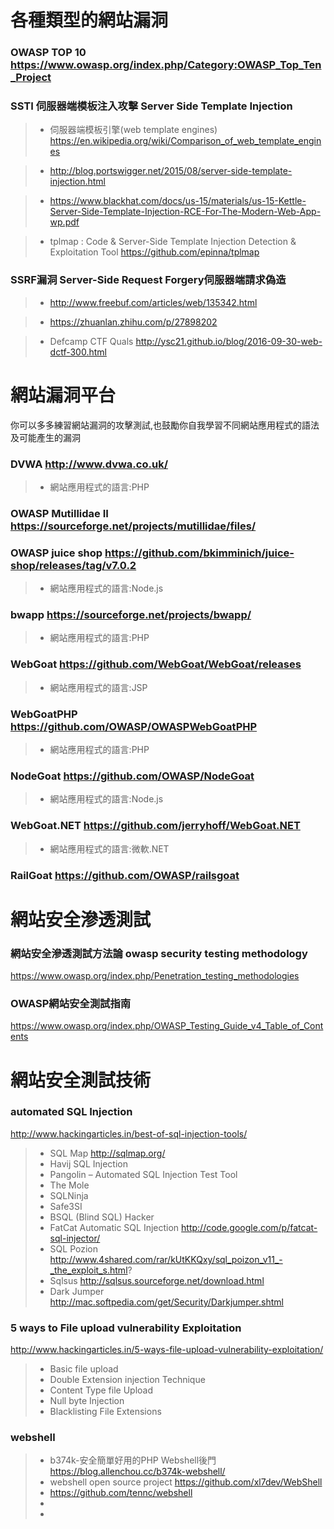 # 各種類型的網站漏洞
### OWASP TOP 10 https://www.owasp.org/index.php/Category:OWASP_Top_Ten_Project

### SSTI 伺服器端模板注入攻擊 Server Side Template Injection 
>* 伺服器端模板引擎(web template engines) https://en.wikipedia.org/wiki/Comparison_of_web_template_engines

>* http://blog.portswigger.net/2015/08/server-side-template-injection.html

>* https://www.blackhat.com/docs/us-15/materials/us-15-Kettle-Server-Side-Template-Injection-RCE-For-The-Modern-Web-App-wp.pdf

>* tplmap : Code & Server-Side Template Injection Detection & Exploitation Tool
https://github.com/epinna/tplmap

### SSRF漏洞 Server-Side Request Forgery伺服器端請求偽造
>* http://www.freebuf.com/articles/web/135342.html

>* https://zhuanlan.zhihu.com/p/27898202

>* Defcamp CTF Quals http://ysc21.github.io/blog/2016-09-30-web-dctf-300.html

# 網站漏洞平台
你可以多多練習網站漏洞的攻擊測試,也鼓勵你自我學習不同網站應用程式的語法及可能產生的漏洞
### DVWA http://www.dvwa.co.uk/

>* 網站應用程式的語言:PHP

### OWASP Mutillidae II https://sourceforge.net/projects/mutillidae/files/

### OWASP juice shop https://github.com/bkimminich/juice-shop/releases/tag/v7.0.2

>* 網站應用程式的語言:Node.js

### bwapp https://sourceforge.net/projects/bwapp/

>* 網站應用程式的語言:PHP

### WebGoat https://github.com/WebGoat/WebGoat/releases

>* 網站應用程式的語言:JSP

### WebGoatPHP https://github.com/OWASP/OWASPWebGoatPHP

>* 網站應用程式的語言:PHP

### NodeGoat https://github.com/OWASP/NodeGoat

>* 網站應用程式的語言:Node.js

### WebGoat.NET https://github.com/jerryhoff/WebGoat.NET

>* 網站應用程式的語言:微軟.NET

### RailGoat https://github.com/OWASP/railsgoat

# 網站安全滲透測試
### 網站安全滲透測試方法論 owasp security testing methodology
https://www.owasp.org/index.php/Penetration_testing_methodologies

### OWASP網站安全測試指南
https://www.owasp.org/index.php/OWASP_Testing_Guide_v4_Table_of_Contents

# 網站安全測試技術

### automated SQL Injection
http://www.hackingarticles.in/best-of-sql-injection-tools/
>* SQL Map	http://sqlmap.org/
>* Havij SQL Injection
>* Pangolin – Automated SQL Injection Test Tool
>* The Mole
>* SQLNinja
>* Safe3SI
>* BSQL (Blind SQL) Hacker
>* FatCat Automatic SQL Injection	http://code.google.com/p/fatcat-sql-injector/
>* SQL Pozion	http://www.4shared.com/rar/kUtKKQxy/sql_poizon_v11_-_the_exploit_s.html?
>* Sqlsus	http://sqlsus.sourceforge.net/download.html
>* Dark Jumper	http://mac.softpedia.com/get/Security/Darkjumper.shtml

### 5 ways to File upload vulnerability Exploitation
http://www.hackingarticles.in/5-ways-file-upload-vulnerability-exploitation/

>* Basic file upload
>* Double Extension injection Technique
>* Content Type file Upload
>* Null byte Injection
>* Blacklisting File Extensions

### webshell

>* b374k-安全簡單好用的PHP Webshell後門  https://blog.allenchou.cc/b374k-webshell/
>* webshell open source project https://github.com/xl7dev/WebShell
>* https://github.com/tennc/webshell
>* 
>* 
